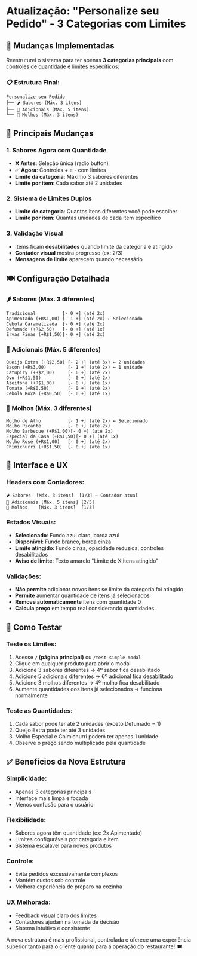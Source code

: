# Atualização: "Personalize seu Pedido" - 3 Categorias com Limites

## 🎯 Mudanças Implementadas

Reestruturei o sistema para ter apenas **3 categorias principais** com controles de quantidade e limites específicos:

### 📋 **Estrutura Final:**
```
Personalize seu Pedido
├── 🌶️ Sabores (Máx. 3 itens)
├── 🧀 Adicionais (Máx. 5 itens)  
└── 🥫 Molhos (Máx. 3 itens)
```

## 🔄 Principais Mudanças

### 1. **Sabores Agora com Quantidade**
- ❌ **Antes**: Seleção única (radio button)
- ✅ **Agora**: Controles + e - com limites
- **Limite da categoria**: Máximo 3 sabores diferentes
- **Limite por item**: Cada sabor até 2 unidades

### 2. **Sistema de Limites Duplos**
- **Limite de categoria**: Quantos itens diferentes você pode escolher
- **Limite por item**: Quantas unidades de cada item específico

### 3. **Validação Visual**
- Items ficam **desabilitados** quando limite da categoria é atingido
- **Contador visual** mostra progresso (ex: 2/3)
- **Mensagens de limite** aparecem quando necessário

## 🍽️ Configuração Detalhada

### **🌶️ Sabores** (Máx. 3 diferentes)
```
Tradicional          [- 0 +] (até 2x)
Apimentado (+R$1,00) [- 1 +] (até 2x) ← Selecionado
Cebola Caramelizada  [- 0 +] (até 2x)
Defumado (+R$2,50)   [- 0 +] (até 1x)
Ervas Finas (+R$1,50)[- 0 +] (até 2x)
```

### **🧀 Adicionais** (Máx. 5 diferentes)
```
Queijo Extra (+R$2,50) [- 2 +] (até 3x) ← 2 unidades
Bacon (+R$3,00)        [- 1 +] (até 2x) ← 1 unidade
Catupiry (+R$2,00)     [- 0 +] (até 2x)
Ovo (+R$1,50)          [- 0 +] (até 2x)
Azeitona (+R$1,00)     [- 0 +] (até 1x)
Tomate (+R$0,50)       [- 0 +] (até 2x)
Cebola Roxa (+R$0,50)  [- 0 +] (até 1x)
```

### **🥫 Molhos** (Máx. 3 diferentes)
```
Molho de Alho          [- 1 +] (até 2x) ← Selecionado
Molho Picante          [- 0 +] (até 2x)
Molho Barbecue (+R$1,00)[- 0 +] (até 2x)
Especial da Casa (+R$1,50)[- 0 +] (até 1x)
Molho Rosé (+R$1,00)   [- 0 +] (até 2x)
Chimichurri (+R$1,50)  [- 0 +] (até 1x)
```

## 🎨 Interface e UX

### **Headers com Contadores:**
```
🌶️ Sabores  [Máx. 3 itens]  [1/3] ← Contador atual
🧀 Adicionais [Máx. 5 itens] [2/5]
🥫 Molhos    [Máx. 3 itens]  [1/3]
```

### **Estados Visuais:**
- **Selecionado**: Fundo azul claro, borda azul
- **Disponível**: Fundo branco, borda cinza
- **Limite atingido**: Fundo cinza, opacidade reduzida, controles desabilitados
- **Aviso de limite**: Texto amarelo "Limite de X itens atingido"

### **Validações:**
- **Não permite** adicionar novos itens se limite da categoria foi atingido
- **Permite** aumentar quantidade de itens já selecionados
- **Remove automaticamente** itens com quantidade 0
- **Calcula preço** em tempo real considerando quantidades

## 🧪 Como Testar

### **Teste os Limites:**
1. Acesse **`/` (página principal)** ou `/test-simple-modal`
2. Clique em qualquer produto para abrir o modal
3. Adicione 3 sabores diferentes → 4º sabor fica desabilitado
4. Adicione 5 adicionais diferentes → 6º adicional fica desabilitado
5. Adicione 3 molhos diferentes → 4º molho fica desabilitado
6. Aumente quantidades dos itens já selecionados → funciona normalmente

### **Teste as Quantidades:**
1. Cada sabor pode ter até 2 unidades (exceto Defumado = 1)
2. Queijo Extra pode ter até 3 unidades
3. Molho Especial e Chimichurri podem ter apenas 1 unidade
4. Observe o preço sendo multiplicado pela quantidade

## ✅ Benefícios da Nova Estrutura

### **Simplicidade:**
- Apenas 3 categorias principais
- Interface mais limpa e focada
- Menos confusão para o usuário

### **Flexibilidade:**
- Sabores agora têm quantidade (ex: 2x Apimentado)
- Limites configuráveis por categoria e item
- Sistema escalável para novos produtos

### **Controle:**
- Evita pedidos excessivamente complexos
- Mantém custos sob controle
- Melhora experiência de preparo na cozinha

### **UX Melhorada:**
- Feedback visual claro dos limites
- Contadores ajudam na tomada de decisão
- Sistema intuitivo e consistente

A nova estrutura é mais profissional, controlada e oferece uma experiência superior tanto para o cliente quanto para a operação do restaurante! 🍽️